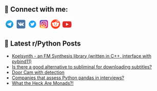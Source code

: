 ## 🔎 Connect with me:
[<img src="https://github.com/bullbesh/bullbesh/blob/main/images/Telegram.png" width="32" height="32" />](https://t.me/bullbesh)
[<img src="https://github.com/bullbesh/bullbesh/blob/main/images/VK.png" width="32" height="32" />](https://vk.com/bullbesh)
[<img src="https://github.com/bullbesh/bullbesh/blob/main/images/Twitter.png" width="32" height="32" />](https://twitter.com/bullbesh1)
[<img src="https://github.com/bullbesh/bullbesh/blob/main/images/Instagram.png" width="32" height="32" />](https://www.instagram.com/bullbesh)
[<img src="https://github.com/bullbesh/bullbesh/blob/main/images/Reddit.png" width="32" height="32" />](https://www.reddit.com/user/bullbesh)
[<img src="https://github.com/bullbesh/bullbesh/blob/main/images/YouTube.png" width="32" height="32" />](https://www.youtube.com/channel/UCtfjRs6uzgq5mfm8S06WTcg)

## 📕 Latest r/Python Posts
<!-- BLOG-POST-LIST:START -->
- [Koelsynth - an FM Synthesis library &lpar;written in C++, interface with pybind11&rpar;](https://www.reddit.com/r/Python/comments/17t2dqd/koelsynth_an_fm_synthesis_library_written_in_c/)
- [Is there a good alternative to subliminal for downloading subtitles?](https://www.reddit.com/r/Python/comments/17t188g/is_there_a_good_alternative_to_subliminal_for/)
- [Door Cam with detection](https://www.reddit.com/r/Python/comments/17t0fn9/door_cam_with_detection/)
- [Companies that assess Python pandas in interviews?](https://www.reddit.com/r/Python/comments/17sz8sn/companies_that_assess_python_pandas_in_interviews/)
- [What the Heck Are Monads?!](https://www.reddit.com/r/Python/comments/17sxjdy/what_the_heck_are_monads/)
<!-- BLOG-POST-LIST:END -->
